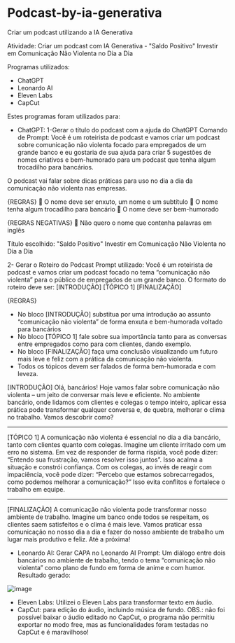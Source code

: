 # Podcast-by-ia-generativa
Criar um podcast utilizando a IA Generativa

Atividade: Criar um podcast com IA Generativa - "Saldo Positivo"
Investir em Comunicação Não Violenta no Dia a Dia

Programas utilizados:
- ChatGPT
- Leonardo AI
- Eleven Labs
- CapCut

Estes programas foram utilizados para:
- ChatGPT: 
1-Gerar o título do podcast com a ajuda do ChatGPT
Comando de Prompt:
Você é um roteirista de podcast e vamos criar um podcast sobre comunicação não violenta focado para empregados de um grande banco e eu gostaria de sua ajuda para criar 5 sugestões de nomes criativos e bem-humorado para um podcast que tenha algum trocadilho para bancários.

O podcast vai falar sobre dicas práticas para uso no dia a dia da comunicação não violenta nas empresas.

{REGRAS}
	O nome deve ser enxuto, um nome e um subtítulo
	O nome tenha algum trocadilho para bancário
	O nome deve ser bem-humorado

{REGRAS NEGATIVAS}
	Não quero o nome que contenha palavras em inglês

Título escolhido: "Saldo Positivo"
Investir em Comunicação Não Violenta no Dia a Dia

2- Gerar o Roteiro do Podcast 
Prompt utilizado:
Você é um roteirista de podcast e vamos criar um podcast focado no tema “comunicação não violenta” para o público de empregados de um grande banco.
O formato do roteiro deve ser:
[INTRODUÇÃO]
[TÓPICO 1]
[FINALIZAÇÃO]

{REGRAS}
-	No bloco [INTRODUÇÃO] substitua por uma introdução ao assunto “comunicação não violenta” de forma enxuta e bem-humorada voltado para bancários
-	No bloco [TÓPICO 1] fale sobre sua importância tanto para as conversas entre empregados como para com clientes, dando exemplo.
-	No bloco [FINALIZAÇÃO] faça uma conclusão visualizando um futuro mais leve e feliz com a prática da comunicação não violenta.
-	Todos os tópicos devem ser falados de forma bem-humorada e com leveza.

[INTRODUÇÃO]
Olá, bancários! Hoje vamos falar sobre comunicação não violenta – um jeito de conversar mais leve e eficiente. No ambiente bancário, onde lidamos com clientes e colegas o tempo inteiro, aplicar essa prática pode transformar qualquer conversa e, de quebra, melhorar o clima no trabalho. Vamos descobrir como?
________________________________________
[TÓPICO 1]
A comunicação não violenta é essencial no dia a dia bancário, tanto com clientes quanto com colegas. Imagine um cliente irritado com um erro no sistema. Em vez de responder de forma ríspida, você pode dizer: “Entendo sua frustração, vamos resolver isso juntos”. Isso acalma a situação e constrói confiança. Com os colegas, ao invés de reagir com impaciência, você pode dizer: “Percebo que estamos sobrecarregados, como podemos melhorar a comunicação?” Isso evita conflitos e fortalece o trabalho em equipe.
________________________________________
[FINALIZAÇÃO]
A comunicação não violenta pode transformar nosso ambiente de trabalho. Imagine um banco onde todos se respeitam, os clientes saem satisfeitos e o clima é mais leve. Vamos praticar essa comunicação no nosso dia a dia e fazer do nosso ambiente de trabalho um lugar mais produtivo e feliz. Até a próxima!

- Leonardo AI:  Gerar CAPA no Leonardo AI
Prompt: Um diálogo entre dois bancários no ambiente de trabalho, tendo o tema “comunicação não violenta” como plano de fundo em forma de anime e com humor.
Resultado gerado: 

 ![image](https://github.com/user-attachments/assets/226c1f98-c9fe-46ee-9394-5d9f6b1ec435)


- Eleven Labs: Utilizei o Eleven Labs para transformar texto em áudio.
- CapCut: para edição do áudio, incluindo música de fundo.
OBS.: não foi possível baixar o áudio editado no CapCut, o programa não permitiu exportar no modo free, mas as funcionalidades foram testadas no CapCut e é maravilhoso!

